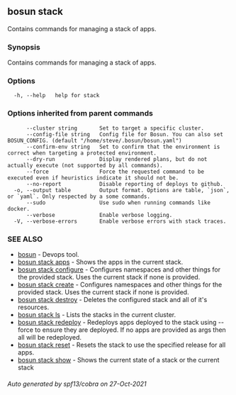 ## bosun stack

Contains commands for managing a stack of apps.

### Synopsis

Contains commands for managing a stack of apps.

### Options

```
  -h, --help   help for stack
```

### Options inherited from parent commands

```
      --cluster string       Set to target a specific cluster.
      --config-file string   Config file for Bosun. You can also set BOSUN_CONFIG. (default "/home/steve/.bosun/bosun.yaml")
      --confirm-env string   Set to confirm that the environment is correct when targeting a protected environment.
      --dry-run              Display rendered plans, but do not actually execute (not supported by all commands).
      --force                Force the requested command to be executed even if heuristics indicate it should not be.
      --no-report            Disable reporting of deploys to github.
  -o, --output table         Output format. Options are table, `json`, or `yaml`. Only respected by a some commands.
      --sudo                 Use sudo when running commands like docker.
      --verbose              Enable verbose logging.
  -V, --verbose-errors       Enable verbose errors with stack traces.
```

### SEE ALSO

* [bosun](bosun.md)	 - Devops tool.
* [bosun stack apps](bosun_stack_apps.md)	 - Shows the apps in the current stack.
* [bosun stack configure](bosun_stack_configure.md)	 - Configures namespaces and other things for the provided stack. Uses the current stack if none is provided.
* [bosun stack create](bosun_stack_create.md)	 - Configures namespaces and other things for the provided stack. Uses the current stack if none is provided.
* [bosun stack destroy](bosun_stack_destroy.md)	 - Deletes the configured stack and all of it's resources.
* [bosun stack ls](bosun_stack_ls.md)	 - Lists the stacks in the current cluster.
* [bosun stack redeploy](bosun_stack_redeploy.md)	 - Redeploys apps deployed to the stack using --force to ensure they are deployed. If no apps are provided as args then all will be redeployed.
* [bosun stack reset](bosun_stack_reset.md)	 - Resets the stack to use the specified release for all apps.
* [bosun stack show](bosun_stack_show.md)	 - Shows the current state of a stack or the current stack

###### Auto generated by spf13/cobra on 27-Oct-2021
